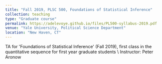```yaml
---
title: "Fall 2019, PLSC 500, Foundations of Statistical Inference"
collection: teaching
type: "Graduate course"
permalink: https://adelevoye.github.io/files/PL500-syllabus-2019.pdf
venue: "Yale University, Political Science Department"
location: "New Haven, CT"
---
```


TA for 'Foundations of Statistical Inference' (Fall 2019), first class in the quantitative sequence for first year graduate students \\
Instructor: Peter Aronow
